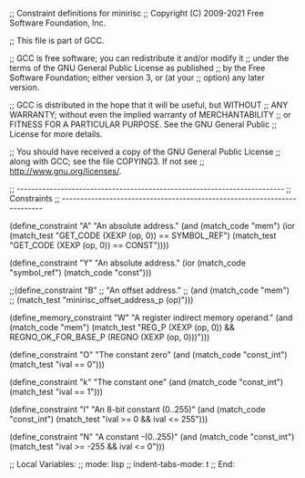 ;; Constraint definitions for minirisc
;; Copyright (C) 2009-2021 Free Software Foundation, Inc.

;; This file is part of GCC.

;; GCC is free software; you can redistribute it and/or modify it
;; under the terms of the GNU General Public License as published
;; by the Free Software Foundation; either version 3, or (at your
;; option) any later version.

;; GCC is distributed in the hope that it will be useful, but WITHOUT
;; ANY WARRANTY; without even the implied warranty of MERCHANTABILITY
;; or FITNESS FOR A PARTICULAR PURPOSE.  See the GNU General Public
;; License for more details.

;; You should have received a copy of the GNU General Public License
;; along with GCC; see the file COPYING3.  If not see
;; <http://www.gnu.org/licenses/>.

;; -------------------------------------------------------------------------
;; Constraints
;; -------------------------------------------------------------------------

(define_constraint "A"
  "An absolute address."
  (and (match_code "mem")
       (ior (match_test "GET_CODE (XEXP (op, 0)) == SYMBOL_REF")
	    (match_test "GET_CODE (XEXP (op, 0)) == CONST"))))

(define_constraint "Y"
    "An absolute address."
  (ior (match_code "symbol_ref")
       (match_code "const")))

;;(define_constraint "B"
;;  "An offset address."
;;  (and (match_code "mem")
;;       (match_test "minirisc_offset_address_p (op)")))

(define_memory_constraint "W"
  "A register indirect memory operand."
  (and (match_code "mem")
       (match_test "REG_P (XEXP (op, 0))
		    && REGNO_OK_FOR_BASE_P (REGNO (XEXP (op, 0)))")))

(define_constraint "O"
  "The constant zero"
  (and (match_code "const_int")
       (match_test "ival == 0")))

(define_constraint "k"
  "The constant one"
  (and (match_code "const_int")
       (match_test "ival == 1")))

(define_constraint "I"
  "An 8-bit constant (0..255)"
  (and (match_code "const_int")
       (match_test "ival >= 0 && ival <= 255")))

(define_constraint "N"
  "A constant -(0..255)"
  (and (match_code "const_int")
       (match_test "ival >= -255 && ival <= 0")))

;; Local Variables:
;; mode: lisp
;; indent-tabs-mode: t
;; End:
